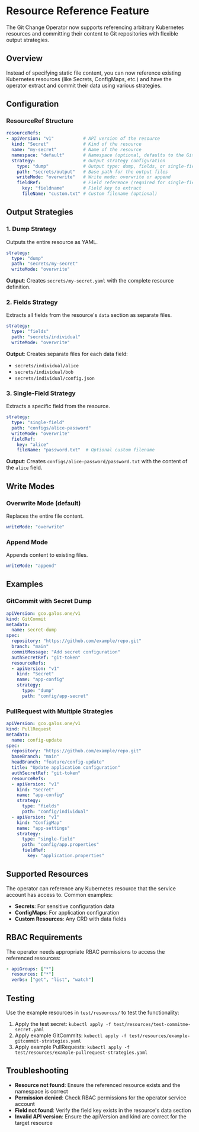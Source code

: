 # Resource Reference Feature

The Git Change Operator now supports referencing arbitrary Kubernetes resources and committing their content to Git repositories with flexible output strategies.

## Overview

Instead of specifying static file content, you can now reference existing Kubernetes resources (like Secrets, ConfigMaps, etc.) and have the operator extract and commit their data using various strategies.

## Configuration

### ResourceRef Structure

```yaml
resourceRefs:
- apiVersion: "v1"           # API version of the resource
  kind: "Secret"             # Kind of the resource
  name: "my-secret"          # Name of the resource
  namespace: "default"       # Namespace (optional, defaults to the GitCommit/PullRequest namespace)
  strategy:                  # Output strategy configuration
    type: "dump"             # Output type: dump, fields, or single-field
    path: "secrets/output"   # Base path for the output files
    writeMode: "overwrite"   # Write mode: overwrite or append
    fieldRef:                # Field reference (required for single-field type)
      key: "fieldname"       # Field key to extract
      fileName: "custom.txt" # Custom filename (optional)
```

## Output Strategies

### 1. Dump Strategy

Outputs the entire resource as YAML.

```yaml
strategy:
  type: "dump"
  path: "secrets/my-secret"
  writeMode: "overwrite"
```

**Output**: Creates `secrets/my-secret.yaml` with the complete resource definition.

### 2. Fields Strategy

Extracts all fields from the resource's `data` section as separate files.

```yaml
strategy:
  type: "fields"  
  path: "secrets/individual"
  writeMode: "overwrite"
```

**Output**: Creates separate files for each data field:
- `secrets/individual/alice`
- `secrets/individual/bob`
- `secrets/individual/config.json`

### 3. Single-Field Strategy

Extracts a specific field from the resource.

```yaml
strategy:
  type: "single-field"
  path: "configs/alice-password"
  writeMode: "overwrite"
  fieldRef:
    key: "alice"
    fileName: "password.txt"  # Optional custom filename
```

**Output**: Creates `configs/alice-password/password.txt` with the content of the `alice` field.

## Write Modes

### Overwrite Mode (default)
Replaces the entire file content.

```yaml
writeMode: "overwrite"
```

### Append Mode
Appends content to existing files.

```yaml
writeMode: "append"
```

## Examples

### GitCommit with Secret Dump

```yaml
apiVersion: gco.galos.one/v1
kind: GitCommit
metadata:
  name: secret-dump
spec:
  repository: "https://github.com/example/repo.git"
  branch: "main"
  commitMessage: "Add secret configuration"
  authSecretRef: "git-token"
  resourceRefs:
  - apiVersion: "v1"
    kind: "Secret"
    name: "app-config"
    strategy:
      type: "dump"
      path: "config/app-secret"
```

### PullRequest with Multiple Strategies

```yaml
apiVersion: gco.galos.one/v1
kind: PullRequest
metadata:
  name: config-update
spec:
  repository: "https://github.com/example/repo.git"
  baseBranch: "main"
  headBranch: "feature/config-update"
  title: "Update application configuration"
  authSecretRef: "git-token"
  resourceRefs:
  - apiVersion: "v1"
    kind: "Secret"
    name: "app-config"
    strategy:
      type: "fields"
      path: "config/individual"
  - apiVersion: "v1"
    kind: "ConfigMap"
    name: "app-settings"
    strategy:
      type: "single-field"
      path: "config/app.properties"
      fieldRef:
        key: "application.properties"
```

## Supported Resources

The operator can reference any Kubernetes resource that the service account has access to. Common examples:

- **Secrets**: For sensitive configuration data
- **ConfigMaps**: For application configuration
- **Custom Resources**: Any CRD with data fields

## RBAC Requirements

The operator needs appropriate RBAC permissions to access the referenced resources:

```yaml
- apiGroups: ["*"]
  resources: ["*"] 
  verbs: ["get", "list", "watch"]
```

## Testing

Use the example resources in `test/resources/` to test the functionality:

1. Apply the test secret: `kubectl apply -f test/resources/test-commitme-secret.yaml`
2. Apply example GitCommits: `kubectl apply -f test/resources/example-gitcommit-strategies.yaml`
3. Apply example PullRequests: `kubectl apply -f test/resources/example-pullrequest-strategies.yaml`

## Troubleshooting

- **Resource not found**: Ensure the referenced resource exists and the namespace is correct
- **Permission denied**: Check RBAC permissions for the operator service account
- **Field not found**: Verify the field key exists in the resource's data section
- **Invalid API version**: Ensure the apiVersion and kind are correct for the target resource